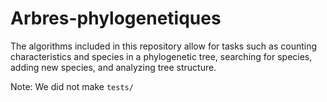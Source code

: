 # Arbres-phylogenetiques

The algorithms included in this repository allow for tasks such as counting characteristics and species in a phylogenetic tree, searching for species, adding new species, and analyzing tree structure.

Note: We did not make `tests/`

